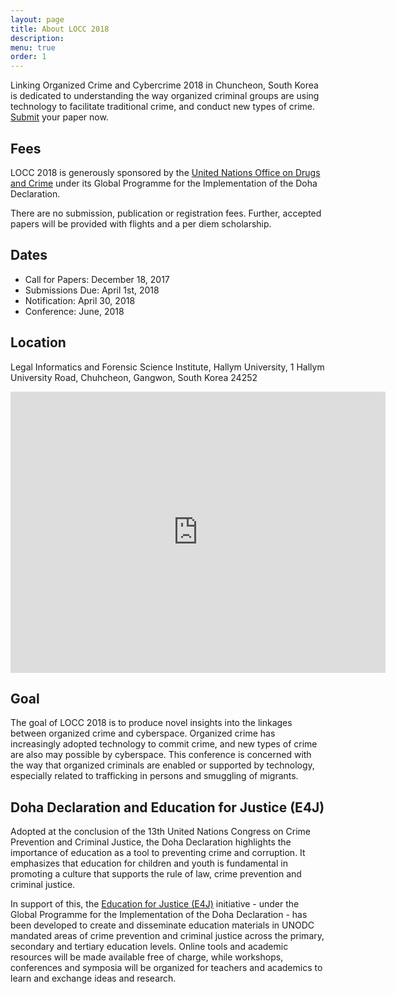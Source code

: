 ```yaml
---
layout: page
title: About LOCC 2018
description:
menu: true
order: 1
---
```

Linking Organized Crime and Cybercrime 2018 in Chuncheon, South Korea is dedicated to understanding the way organized criminal groups are using technology to facilitate traditional crime, and conduct new types of crime. [Submit](https://locc.dfir.science/pSubmit/) your paper now.

## Fees
LOCC 2018 is generously sponsored by the [United Nations Office on Drugs and Crime](https://unodc.org)
under its Global Programme for the Implementation of the Doha Declaration.

There are no submission, publication or registration fees. Further, accepted papers
will be provided with flights and a per diem scholarship.

## Dates
* Call for Papers: December 18, 2017
* Submissions Due: April 1st, 2018
* Notification: April 30, 2018
* Conference: June, 2018

## Location
Legal Informatics and Forensic Science Institute, Hallym University,
1 Hallym University Road, Chuhcheon, Gangwon, South Korea 24252

<iframe src="https://www.google.com/maps/embed?pb=!1m18!1m12!1m3!1d3148.891108137987!2d127.73557815134826!3d37.8862291796398!2m3!1f0!2f0!3f0!3m2!1i1024!2i768!4f13.1!3m3!1m2!1s0x3562e5e939c43ac7%3A0x2419c3aa2130905c!2sHallym+University!5e0!3m2!1sen!2skr!4v1512983018581" width="600" height="450" frameborder="0" style="border:0" allowfullscreen></iframe>

## Goal
The goal of LOCC 2018 is to produce novel insights into the linkages between organized crime and cyberspace. Organized crime has increasingly adopted technology to commit crime, and new types of crime are also may possible by cyberspace. This conference is concerned with the way that organized criminals are enabled or supported by technology, especially related to trafficking in persons and smuggling of migrants.

## Doha Declaration and Education for Justice (E4J)
Adopted at the conclusion of the 13th United Nations Congress on Crime Prevention and Criminal Justice, the Doha Declaration highlights the importance of education as a tool to preventing crime and corruption. It emphasizes that education for children and youth is fundamental in promoting a culture that supports the rule of law, crime prevention and criminal justice.

In support of this, the [Education for Justice (E4J)](http://www.unodc.org/dohadeclaration/en/topics/education-for-justice.html) initiative - under the Global Programme for the Implementation of the Doha Declaration - has been developed to create and disseminate education materials in UNODC mandated areas of crime prevention and criminal justice across the primary, secondary and tertiary education levels. Online tools and academic resources will be made available free of charge, while workshops, conferences and symposia will be organized for teachers and academics to learn and exchange ideas and research.
